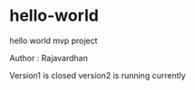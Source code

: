 # hello-world
hello world mvp project


Author : Rajavardhan

Version1 is closed
version2 is running currently

